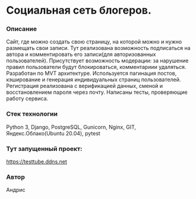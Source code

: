 # Социальная сеть блогеров.
### Описание
Сайт, где можно создать свою страницу, на которой можно и нужно размещать свои записи. Тут реализована возможность подписаться на автора и комментировать его записи(для авторизованных пользователей). Присутствует возможность модерации: за нарушение правил пользователи будут блокироваться, комментариии удаляться.  
Разработан по MVT архитектуре. Используется пагинация постов, кэширование и генерация индивидуальных страниц пользователей. Регистрация реализована с верификацией данных, сменой и восстановлением пароля через почту. Написаны тесты, проверяющие работу сервиса.
### Стек технологии
Python 3, Django, PostgreSQL, Gunicorn, Nginx, GIT, Яндекс.Облако(Ubuntu 20.04), pytest
### Тут запущенный проект:
https://testtube.ddns.net
### Автор
Андрис
